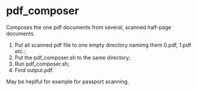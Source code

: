 pdf_composer
============

Composes the one pdf documents from several, scanned half-page documents.

1. Put all scanned pdf file to one empty directory namimg them 0.pdf, 1.pdf etc.;
2. Put the pdf_composer.sh to the same directory;
3. Run pdf_composer.sh;
4. Find output.pdf.
 
May be heplful for example for passport scanning.
